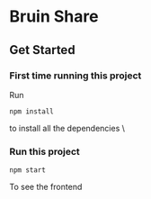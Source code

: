 # Bruin Share

## Get Started

### First time running this project
Run
```
npm install
```
to install all the dependencies
\

### Run this project
```
npm start
```
To see the frontend
